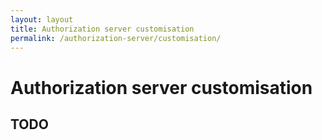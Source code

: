 ```yaml
---
layout: layout
title: Authorization server customisation
permalink: /authorization-server/customisation/
---
```


# Authorization server customisation

## TODO